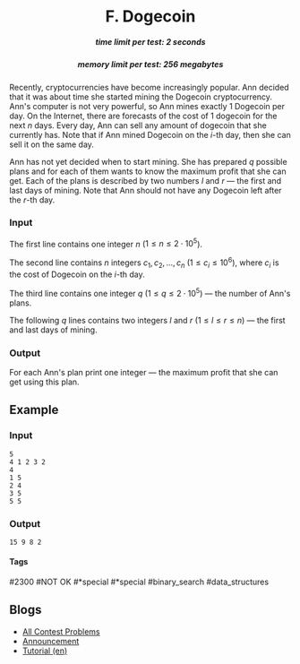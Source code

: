 <h1 style='text-align: center;'> F. Dogecoin</h1>

<h5 style='text-align: center;'>time limit per test: 2 seconds</h5>
<h5 style='text-align: center;'>memory limit per test: 256 megabytes</h5>

Recently, cryptocurrencies have become increasingly popular. Ann decided that it was about time she started mining the Dogecoin cryptocurrency. Ann's computer is not very powerful, so Ann mines exactly $1$ Dogecoin per day. On the Internet, there are forecasts of the cost of $1$ dogecoin for the next $n$ days. Every day, Ann can sell any amount of dogecoin that she currently has. Note that if Ann mined Dogecoin on the $i$-th day, then she can sell it on the same day.

Ann has not yet decided when to start mining. She has prepared $q$ possible plans and for each of them wants to know the maximum profit that she can get. Each of the plans is described by two numbers $l$ and $r$ — the first and last days of mining. Note that Ann should not have any Dogecoin left after the $r$-th day.

### Input

The first line contains one integer $n$ ($1 \le n \le 2 \cdot 10^5$).

The second line contains $n$ integers $c_1, c_2, \dots, c_n$ ($1 \le c_i \le 10^6$), where $c_i$ is the cost of Dogecoin on the $i$-th day.

The third line contains one integer $q$ ($1 \le q \le 2 \cdot 10^5$) — the number of Ann's plans.

The following $q$ lines contains two integers $l$ and $r$ ($1 \le l \le r \le n$) — the first and last days of mining. 

### Output

For each Ann's plan print one integer — the maximum profit that she can get using this plan.

## Example

### Input


```text
5
4 1 2 3 2
4
1 5
2 4
3 5
5 5
```
### Output


```text
15 9 8 2
```


#### Tags 

#2300 #NOT OK #*special #*special #binary_search #data_structures 

## Blogs
- [All Contest Problems](../Kotlin_Heroes:_Episode_6.md)
- [Announcement](../blogs/Announcement.md)
- [Tutorial (en)](../blogs/Tutorial_(en).md)
